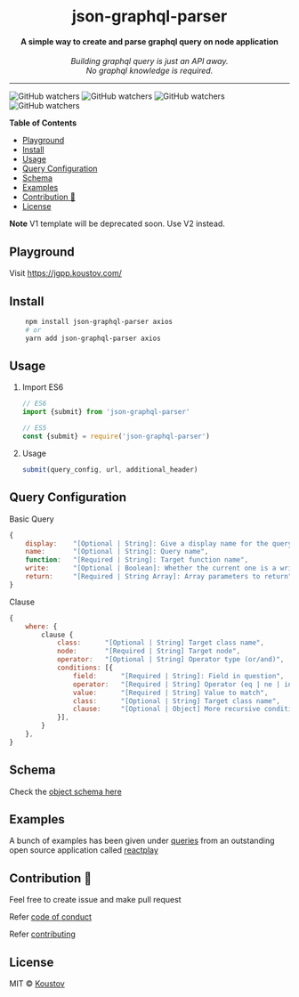 <div align="center">
   <p>
    <h1>json-graphql-parser</h1>
    <h4>A simple way to create and parse graphql query on node application</h1>
  </p>
  <p>
     <i>Building graphql query is just an API away.</i>
     <br/>
     <i>No graphql knowledge is required.</i>
     <br/>
  </p>

  <p>

  </p>
</div>

---

![GitHub watchers](https://img.shields.io/github/watchers/koustov/json-graphql-parser.svg?logo=github&label=Watch) ![GitHub watchers](https://img.shields.io/github/issues/koustov/json-graphql-parser?logo=github&label=Issues) ![GitHub watchers](https://img.shields.io/github/stars/koustov/json-graphql-parser?logo=github&label=Stars) ![GitHub watchers](https://img.shields.io/npm/dt/json-graphql-parser.svg?logo=npm&label=downloads)

**Table of Contents**

- [Playground](#playground)
- [Install](#install)
- [Usage](#usage)
- [Query Configuration](#query-configuration)
- [Schema](#schema)
- [Examples](#examples)
- [Contribution 🍰](#contribution-)
- [License](#license)

**Note** V1 template will be deprecated soon. Use V2 instead.

## Playground
Visit https://jgpp.koustov.com/
## Install 

```bash
    npm install json-graphql-parser axios
    # or
    yarn add json-graphql-parser axios
```
## Usage

1. Import
    ES6
    ```javascript
    // ES6
    import {submit} from 'json-graphql-parser'
    
    // ES5
    const {submit} = require('json-graphql-parser')
    ```
2. Usage
   ```javascript
   submit(query_config, url, additional_header)
   ```

## Query Configuration
    
Basic Query

```javascript
{
    display:    "[Optional | String]: Give a display name for the query",
    name:       "[Optional | String]: Query name",
    function:   "[Required | String]: Target function name",
    write:      "[Optional | Boolean]: Whether the current one is a write query",
    return:     "[Required | String Array]: Array parameters to return"
}
```

Clause

```javascript
{
    where: {
        clause {
            class:      "[Optional | String] Target class name",
            node:       "[Required | String] Target node",
            operator:   "[Optional | String] Operator type (or/and)",
            conditions: [{
                field:      "[Required | String]: Field in question",
                operator:   "[Required | String] Operator (eq | ne | in | ...)",
                value:      "[Required | String] Value to match",
                class:      "[Optional | String] Target class name",
                clause:     "[Optional | Object] More recursive conditions"
            }],
        }
    },
}
```

## Schema
Check the [object schema here](./templates/base-template_schema.js)

## Examples 
A bunch of examples has been given under [queries](./example/queries_v2/) from an outstanding open source application called [reactplay](https://www.reactplay.io)

## Contribution 🍰

Feel free to create issue and make pull request

Refer [code of conduct ](./CODE_OF_CONDUCT.md)

Refer [contributing ](./CONTRIBUTING.md)

## License

MIT © [Koustov](https://github.com/koustov)